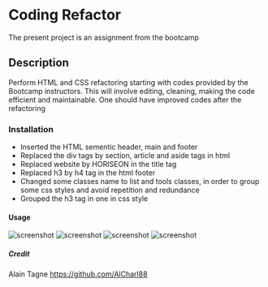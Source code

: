 # Coding Refactor
The present project is an assignment from the bootcamp

## Description
Perform  HTML and CSS refactoring starting with codes provided by the Bootcamp instructors. This will involve editing, cleaning, making the code efficient and maintainable. One should have improved codes after the refactoring

### Installation
- Inserted the HTML sementic header, main and footer 
- Replaced the div tags by section, article and aside tags in html
- Replaced website by HORISEON in the title tag
- Replaced h3 by h4 tag in the html footer
- Changed some classes name to list and tools classes, in order to group some css styles and avoid repetition and redundance
- Grouped the h3 tag in one in css style

#### Usage

![screenshot](assets/css/images/digital-marketing-meeting.jpg)
![screenshot](assets/css/images/search-engone-optimization.jpg)
![screenshot](assets/css/images/online-reputation-management.jpg)
![screenshot](assets/css/images/social-media-marketing.jpg)

##### Credit
Alain Tagne
https://github.com/AlCharl88
 